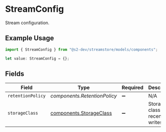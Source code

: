 # StreamConfig

Stream configuration.

## Example Usage

```typescript
import { StreamConfig } from "@s2-dev/streamstore/models/components";

let value: StreamConfig = {};
```

## Fields

| Field                                                              | Type                                                               | Required                                                           | Description                                                        |
| ------------------------------------------------------------------ | ------------------------------------------------------------------ | ------------------------------------------------------------------ | ------------------------------------------------------------------ |
| `retentionPolicy`                                                  | *components.RetentionPolicy*                                       | :heavy_minus_sign:                                                 | N/A                                                                |
| `storageClass`                                                     | [components.StorageClass](../../models/components/storageclass.md) | :heavy_minus_sign:                                                 | Storage class for recent writes.                                   |
